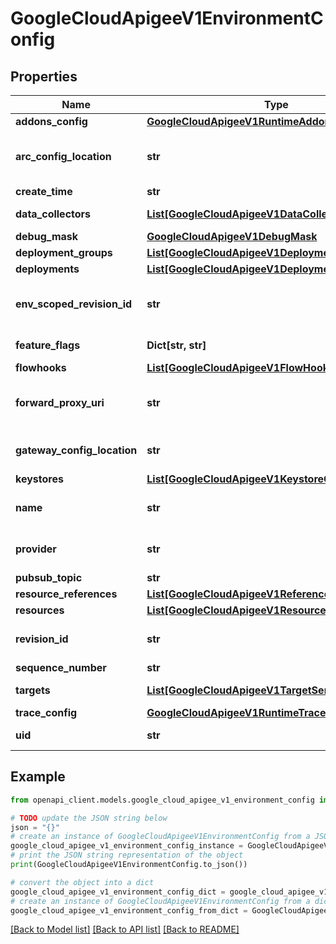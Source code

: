 # GoogleCloudApigeeV1EnvironmentConfig


## Properties

Name | Type | Description | Notes
------------ | ------------- | ------------- | -------------
**addons_config** | [**GoogleCloudApigeeV1RuntimeAddonsConfig**](GoogleCloudApigeeV1RuntimeAddonsConfig.md) |  | [optional] 
**arc_config_location** | **str** | The location for the config blob of API Runtime Control, aka Envoy Adapter, for op-based authentication as a URI, e.g. a Cloud Storage URI. This is only used by Envoy-based gateways. | [optional] 
**create_time** | **str** | Time that the environment configuration was created. | [optional] 
**data_collectors** | [**List[GoogleCloudApigeeV1DataCollectorConfig]**](GoogleCloudApigeeV1DataCollectorConfig.md) | List of data collectors used by the deployments in the environment. | [optional] 
**debug_mask** | [**GoogleCloudApigeeV1DebugMask**](GoogleCloudApigeeV1DebugMask.md) |  | [optional] 
**deployment_groups** | [**List[GoogleCloudApigeeV1DeploymentGroupConfig]**](GoogleCloudApigeeV1DeploymentGroupConfig.md) | List of deployment groups in the environment. | [optional] 
**deployments** | [**List[GoogleCloudApigeeV1DeploymentConfig]**](GoogleCloudApigeeV1DeploymentConfig.md) | List of deployments in the environment. | [optional] 
**env_scoped_revision_id** | **str** | Revision ID for environment-scoped resources (e.g. target servers, keystores) in this config. This ID will increment any time a resource not scoped to a deployment group changes. | [optional] 
**feature_flags** | **Dict[str, str]** | Feature flags inherited from the organization and environment. | [optional] 
**flowhooks** | [**List[GoogleCloudApigeeV1FlowHookConfig]**](GoogleCloudApigeeV1FlowHookConfig.md) | List of flow hooks in the environment. | [optional] 
**forward_proxy_uri** | **str** | The forward proxy&#39;s url to be used by the runtime. When set, runtime will send requests to the target via the given forward proxy. This is only used by programmable gateways. | [optional] 
**gateway_config_location** | **str** | The location for the gateway config blob as a URI, e.g. a Cloud Storage URI. This is only used by Envoy-based gateways. | [optional] 
**keystores** | [**List[GoogleCloudApigeeV1KeystoreConfig]**](GoogleCloudApigeeV1KeystoreConfig.md) | List of keystores in the environment. | [optional] 
**name** | **str** | Name of the environment configuration in the following format: &#x60;organizations/{org}/environments/{env}/configs/{config}&#x60; | [optional] 
**provider** | **str** | Used by the Control plane to add context information to help detect the source of the document during diagnostics and debugging. | [optional] 
**pubsub_topic** | **str** | Name of the PubSub topic for the environment. | [optional] 
**resource_references** | [**List[GoogleCloudApigeeV1ReferenceConfig]**](GoogleCloudApigeeV1ReferenceConfig.md) | List of resource references in the environment. | [optional] 
**resources** | [**List[GoogleCloudApigeeV1ResourceConfig]**](GoogleCloudApigeeV1ResourceConfig.md) | List of resource versions in the environment. | [optional] 
**revision_id** | **str** | Revision ID of the environment configuration. The higher the value, the more recently the configuration was deployed. | [optional] 
**sequence_number** | **str** | DEPRECATED: Use revision_id. | [optional] 
**targets** | [**List[GoogleCloudApigeeV1TargetServerConfig]**](GoogleCloudApigeeV1TargetServerConfig.md) | List of target servers in the environment. Disabled target servers are not displayed. | [optional] 
**trace_config** | [**GoogleCloudApigeeV1RuntimeTraceConfig**](GoogleCloudApigeeV1RuntimeTraceConfig.md) |  | [optional] 
**uid** | **str** | Unique ID for the environment configuration. The ID will only change if the environment is deleted and recreated. | [optional] 

## Example

```python
from openapi_client.models.google_cloud_apigee_v1_environment_config import GoogleCloudApigeeV1EnvironmentConfig

# TODO update the JSON string below
json = "{}"
# create an instance of GoogleCloudApigeeV1EnvironmentConfig from a JSON string
google_cloud_apigee_v1_environment_config_instance = GoogleCloudApigeeV1EnvironmentConfig.from_json(json)
# print the JSON string representation of the object
print(GoogleCloudApigeeV1EnvironmentConfig.to_json())

# convert the object into a dict
google_cloud_apigee_v1_environment_config_dict = google_cloud_apigee_v1_environment_config_instance.to_dict()
# create an instance of GoogleCloudApigeeV1EnvironmentConfig from a dict
google_cloud_apigee_v1_environment_config_from_dict = GoogleCloudApigeeV1EnvironmentConfig.from_dict(google_cloud_apigee_v1_environment_config_dict)
```
[[Back to Model list]](../README.md#documentation-for-models) [[Back to API list]](../README.md#documentation-for-api-endpoints) [[Back to README]](../README.md)


